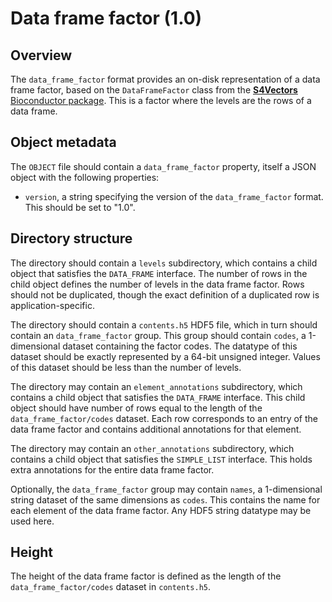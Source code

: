 

# Data frame factor (1.0)

## Overview

The `data_frame_factor` format provides an on-disk representation of a data frame factor, based on the `DataFrameFactor` class from the [**S4Vectors** Bioconductor package](https://bioconductor.org/packages/S4Vectors).
This is a factor where the levels are the rows of a data frame.

## Object metadata

The `OBJECT` file should contain a `data_frame_factor` property, itself a JSON object with the following properties:

- `version`, a string specifying the version of the `data_frame_factor` format.
  This should be set to "1.0".

## Directory structure

The directory should contain a `levels` subdirectory, which contains a child object that satisfies the `DATA_FRAME` interface.
The number of rows in the child object defines the number of levels in the data frame factor.
Rows should not be duplicated, though the exact definition of a duplicated row is application-specific.

The directory should contain a `contents.h5` HDF5 file, which in turn should contain an `data_frame_factor` group.
This group should contain `codes`, a 1-dimensional dataset containing the factor codes. 
The datatype of this dataset should be exactly represented by a 64-bit unsigned integer.
Values of this dataset should be less than the number of levels.

The directory may contain an `element_annotations` subdirectory, which contains a child object that satisfies the `DATA_FRAME` interface.
This child object should have number of rows equal to the length of the `data_frame_factor/codes` dataset.
Each row corresponds to an entry of the data frame factor and contains additional annotations for that element.

The directory may contain an `other_annotations` subdirectory, which contains a child object that satisfies the `SIMPLE_LIST` interface.
This holds extra annotations for the entire data frame factor.

Optionally, the `data_frame_factor` group may contain `names`, a 1-dimensional string dataset of the same dimensions as `codes`.
This contains the name for each element of the data frame factor.
Any HDF5 string datatype may be used here.

## Height

The height of the data frame factor is defined as the length of the `data_frame_factor/codes` dataset in `contents.h5`.
